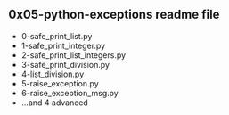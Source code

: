 0x05-python-exceptions readme file
-----------------------------------
  - 0-safe_print_list.py
  - 1-safe_print_integer.py
  - 2-safe_print_list_integers.py
  - 3-safe_print_division.py
  - 4-list_division.py
  - 5-raise_exception.py
  - 6-raise_exception_msg.py
  - ...and 4 advanced
